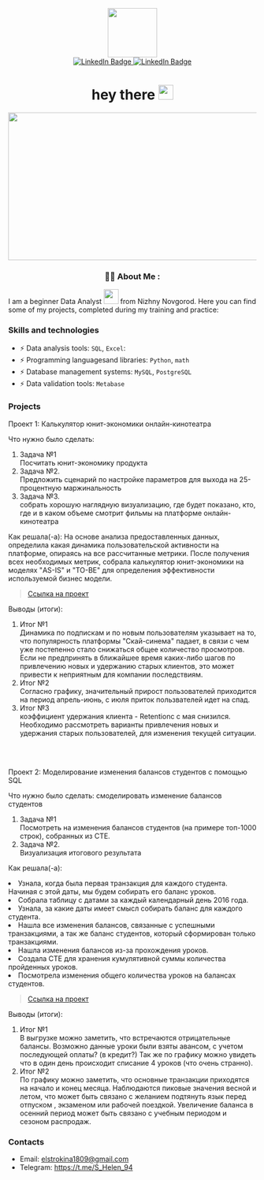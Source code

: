 <div id="header" align="center">
  <img src="https://media.giphy.com/media/M9gbBd9nbDrOTu1Mqx/giphy.gif" width="100"/>
</div>
<div id="badges" align="center">
  <a href="(https://instagram.com/lenok_strokina?igshid=1g2hfkrp7owdq)">
    <img src="https://img.shields.io/badge/Instagram-pink?style=for-the-badge&logo=instagram&logoColor=white" alt="LinkedIn Badge"/>
  </a>
    <a href="(https://t.me/S_Helen_94)">
    <img src="https://img.shields.io/badge/Telegram-blue?style=for-the-badge&logo=telegram&logoColor=white" alt="LinkedIn Badge"/>
  </a>
<div id="badges" align="center">
       <img src="https://komarev.com/ghpvc/?username=ElenaStrokina&style=flat-square&color=blue" alt=""/>
       <h1>
  hey there
  <img src="https://media.giphy.com/media/hvRJCLFzcasrR4ia7z/giphy.gif" width="30px"/>
</h1>
<div align="center">
  <img src="https://media.giphy.com/media/dWesBcTLavkZuG35MI/giphy.gif" width="600" height="300"/>
</div>  

### :woman_technologist: About Me :
</div> <div id="badges" align="left"> 
I am a beginner Data Analyst <img src="https://media.giphy.com/media/WUlplcMpOCEmTGBtBW/giphy.gif" width="30"> from Nizhny Novgorod. 
Here you can find some of my projects, completed during my training and practice:

### Skills and technologies
  
- :zap: Data analysis tools: ``SQL``, ``Excel``:
- :zap: Programming languages ​​and libraries: ``Python``, ``math``
- :zap: Database management systems: ``MySQL``, ``PostgreSQL``
- :zap: Data validation tools: ``Metabase``

### Projects

<p> Проект 1: Калькулятор юнит-экономики онлайн-кинотеатра</p>
<p>Что нужно было сделать:<p>
<ol>
  <li>Задача №1</li> Посчитать юнит-экономику продукта
  <li>Задача №2.</li> Предложить сценарий по настройке параметров для выхода на 25-процентную маржинальность
  <li>Задача №3.</li> собрать хорошую наглядную визуализацию, где будет показано, кто, где и в каком объеме смотрит фильмы на платформе онлайн-кинотеатра
</ol>

<p>Как решала(-а): На основе анализа предоставленных данных, определила какая динамика пользовательской активности на платформе, опираясь на все рассчитанные метрики. После получения всех необходимых метрик, собрала калькулятор юнит-экономики на моделях "AS-IS" и "TO-BE" для определения эффективности используемой бизнес модели.
<p>

> <a href="https://drive.google.com/drive/folders/1otEpg-l-QoOnVGOPH2EMZCQbyhjqI77x?usp=drive_link">Ссылка на проект</a>

<p>Выводы (итоги):<p>
<ol>
  <li>Итог №1</li> Динамика по подпискам и по новым пользователям указывает на то, что популярность платформы "Скай-синема" падает, в связи с чем уже постепенно стало снижаться общее количество просмотров. Если не предпринять в ближайшее время каких-либо шагов по привлечению новых и удержанию старых клиентов, это может привести к неприятным для компании последствиям.

  <li>Итог №2</li> Согласно графику, значительный прирост пользователей приходится на период апрель-июнь, с июля приток пользвателей идет на спад.

  <li>Итог №3</li>  коэффициент удержания клиента - Retentionс с мая снизился. Необходимо рассмотреть варианты привлечения новых и удержания старых пользователей, для изменения текущей ситуации.
</ol>
<br> 

<br> 

<p>Проект 2: Моделирование изменения балансов студентов с помощью SQL</p> 
<p>Что нужно было сделать: смоделировать изменение балансов студентов <p>
<ol>
  <li>Задача №1</li> Посмотреть на изменения балансов студентов (на примере топ-1000 строк), собранных из CTE. 
  
  <li>Задача №2.</li> Визуализация итогового результата
</ol>

<p>Как решала(-а): 
 <li> Узнала, когда была первая транзакция для каждого студента. Начиная с этой даты, мы будем собирать его баланс уроков. </li>
 <li> Собрала таблицу с датами за каждый календарный день 2016 года. </li> 
 <li> Узнала, за какие даты имеет смысл собирать баланс для каждого студента. </li> 
 <li> Нашла все изменения балансов, связанные с успешными транзакциями, а так же баланс студентов, который сформирован только транзакциями. </li> 
  <li> Нашла изменения балансов из-за прохождения уроков. </li> 
  <li> Cоздала CTE для хранения кумулятивной суммы количества пройденных уроков. </li> 
  <li> Посмотрела изменения общего количества уроков на балансах студентов. </li> 
<p>

> <a href="https://drive.google.com/drive/folders/1ovOOoblD2Hng3cLtKm8TZrf5eVt7L228?usp=sharing">Ссылка на проект</a>
 
 <p>Выводы (итоги):<p>
<ol>
  <li>Итог №1</li> В выгрузке можно заметить, что встречаются отрицательные балансы. Возможно данные уроки были взяты авансом, с учетом последующей оплаты? (в кредит?)
Так же по графику можно увидеть что в один день происходит списание 4 уроков (что очень странно).

  <li>Итог №2</li> По графику можно заметить, что основные транзакции приходятся на начало и конец месяца. 
  Наблюдаются пиковые значения весной и летом, что может быть связано с желанием подтянуть язык перед отпуском , экзаменом или рабочей поездкой. 
  Увеличение баланса в осенний период может быть связано с учебным периодом и сезоном распродаж.
</ol>

### Contacts
- Email: elstrokina1809@gmail.com
- Telegram: https://t.me/S_Helen_94
